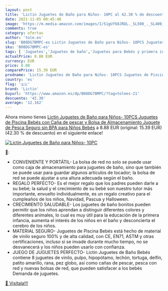 ```yaml
---
layout: post
title: 'Lictin Juguetes de Baño para Niños- 10PC al 42.30 % de descuento'
date: 2021-11-05 00:45:48
image: 'https://m.media-amazon.com/images/I/51gUf68JRDL._SL500_._SL400_.jpg'
comments: true
category: ofertas
author: 'tole.es'
slug: 'B08DG7BMPC-es Lictin Juguetes de Baño para Niños- 10PCS Juguetes de...'
sku: 'B08DG7BMPC-es'
tags: [ 'Juguetes','Juguetes de baño','Juguetes para Bebés y primera infancia','Juguetes y juegos','bebés','lictin', ]
actualPrice: 8.88 EUR
currency: EUR
price: 8.88
comparePrice: 15.39 EUR
prodname: 'Lictin Juguetes de Baño para Niños- 10PCS Juguetes de Piscina Bebés con Caña de pescar y Bolsa de Almacenamiento  Juguete de Pesca Seguro sin BPA para Niños Bebés'
country: 'es'
flag: '🇪🇸'
brand: 'Lictin'
buyurl: 'https://www.amazon.es/dp/B08DG7BMPC/?tag=tolees-21'
descuento: '42.30'
average: '12.162'
---
```


Ahora mismo tienes [Lictin Juguetes de Baño para Niños- 10PCS Juguetes de Piscina Bebés con Caña de pescar y Bolsa de Almacenamiento  Juguete de Pesca Seguro sin BPA para Niños Bebés](https://www.amazon.es/dp/B08DG7BMPC/?tag=tolees-21) a 8.88 EUR (original: 15.39 EUR) (42.30 %  de descuento) en el siguiente enlace!

[![Lictin Juguetes de Baño para Niños- 10PC](https://m.media-amazon.com/images/I/51gUf68JRDL._SL500_._SL400_.jpg)](https://www.amazon.es/dp/B08DG7BMPC/?tag=tolees-21)

🔎:

- CONVENIENTE Y PORTÁTIL- La bolsa de red no solo se puede usar como caja de almacenamiento para juguetes de baño, sino que también se puede usar para guardar algunos artículos de tocador; la bolsa de red se puede ajustar a una altura adecuada según el baño.
- REGALO PERFECTO- Es el mejor regalo que los padres pueden darle a su bebé; la salud y el crecimiento de su bebé son nuestro tutor más importante, envuelto individualmente, es un regalo creativo para el cumpleaños de los niños, Navidad, Pascua y Halloween.
- CRECIMIENTO SALUDABLE- Los juguetes de baño bonitos pueden permitir que los niños aprendan a distinguir diferentes colores y diferentes animales, lo cual es muy útil para la educación de la primera infancia, aumenta el interés de los niños en el baño y desconcierta el cerebro de los niños.
- MATERIAL SEGURO- Juguetes de Piscina Bebés está hecho de material de vinilo seguro 100% y de alta calidad, con CE, EN71, ASTM y otras certificaciones, incluso si se invade durante mucho tiempo, no se desvanecerá y los niños pueden usarlo con confianza.
- JUEGO DE JUGUETES PERFECTO- Lictin Juguetes de Baño Bebés contiene 8 juguetes de vinilo, pulpo, hipopótamo, lechón, tortuga, delfín, patito amarillo, rana, pez globo, así como cañas de pescar, pesca con red y nuevas bolsas de red, que pueden satisfacer a los bebés Demanda de juguetes.

[🛒 Visítala!!!](https://www.amazon.es/dp/B08DG7BMPC/?tag=tolees-21)
